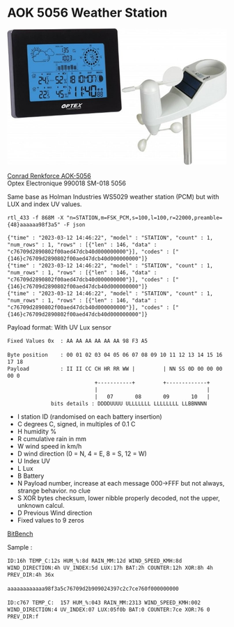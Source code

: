 # AOK 5056 Weather Station

![Optex 990018](https://github.com/ProfBoc75/rtl_433_tests/raw/patch-1/tests/aok_5056/Optex_990018.jpeg)

[Conrad Renkforce AOK-5056](https://asset.conrad.com/media10/add/160267/c1/-/fr/001341307ML02/mode-demploi-1341307-station-meteo-radiopilotee-numerique-renkforce-aok-5056.pdf)  
Optex Electronique 990018 SM-018 5056

Same base as Holman Industries WS5029 weather station (PCM) but with LUX and index UV values.  


```
rtl_433 -f 868M -X "n=STATION,m=FSK_PCM,s=100,l=100,r=22000,preamble={48}aaaaaa98f3a5" -F json
```
```
{"time" : "2023-03-12 14:46:22", "model" : "STATION", "count" : 1, "num_rows" : 1, "rows" : [{"len" : 146, "data" : "c76709d2890802f00aed47dcb40d000000000"}], "codes" : ["{146}c76709d2890802f00aed47dcb40d000000000"]}
{"time" : "2023-03-12 14:46:22", "model" : "STATION", "count" : 1, "num_rows" : 1, "rows" : [{"len" : 146, "data" : "c76709d2890802f00aed47dcb40d000000000"}], "codes" : ["{146}c76709d2890802f00aed47dcb40d000000000"]}
{"time" : "2023-03-12 14:46:22", "model" : "STATION", "count" : 1, "num_rows" : 1, "rows" : [{"len" : 146, "data" : "c76709d2890802f00aed47dcb40d000000000"}], "codes" : ["{146}c76709d2890802f00aed47dcb40d000000000"]}
```

Payload format: With UV Lux sensor

    Fixed Values 0x  : AA AA AA AA AA AA 98 F3 A5

    Byte position    : 00 01 02 03 04 05 06 07 08 09 10 11 12 13 14 15 16 17 18
    Payload          : II II CC CH HR RR WW |         | NN SS 0D 00 00 00 00 0
                                +-----------+         +-------------+
                                |                                   |
                                |   07       08       09       10   |
                  bits details : DDDDUUUU ULLLLLLL LLLLLLLL LLBBNNNN

- I     station ID (randomised on each battery insertion)
- C     degrees C, signed, in multiples of 0.1 C
- H     humidity %
- R     cumulative rain in mm
- W     wind speed in km/h
- D     wind direction (0 = N, 4 = E, 8 = S, 12 = W)
- U     Index UV
- L     Lux
- B     Battery
- N     Payload number, increase at each message 000->FFF but not always, strange behavior. no clue
- S     XOR bytes checksum, lower nibble properly decoded, not the upper, unknown calcul.
- D     Previous Wind direction
- Fixed values to 9 zeros

[BitBench](https://triq.net/bitbench#c=aaaaaaaaaaaa98f3a5c7670982b9080280111e47ca7a0b000000000&c=aaaaaaaaaaaa98f3a5c7670972b90803d0f36747cb9109000000000&c=aaaaaaaaaaaa98f3a5c7670972b21007a1e6ce8f972212000000000&c=aaaaaaaaaaaa98f3a5c7670982b90901805ffa87cc3409000000000&c=aaaaaaaaaaaa98f3a5c76709d2b909024397c2c7ce760f000000000&c=aaaaaaaaaaaa98f3a5c76709d2b90902409c8947d74c0b000000000&f=ID%3A16h%20TEMP_C%3A12s%20HUM_%25%3A8d%20RAIN_MM%3A12d%20WIND_SPEED_KMH%3A8d%20WIND_DIRECTION%3A4h%20UV_INDEX%3A5d%20LUX%3A17h%20BAT%3A2h%20COUNTER%3A12h%20XOR%3A8h%204h%20PREV_DIR%3A4h%2036x&a=Preamble&m=aaaaaaaaaaaa98f3a5&cw=4)

Sample :

    ID:16h TEMP_C:12s HUM_%:8d RAIN_MM:12d WIND_SPEED_KMH:8d WIND_DIRECTION:4h UV_INDEX:5d LUX:17h BAT:2h COUNTER:12h XOR:8h 4h PREV_DIR:4h 36x
    
    aaaaaaaaaaaa98f3a5c76709d2b909024397c2c7ce760f000000000

    ID:c767 TEMP_C:  157 HUM_%:043 RAIN_MM:2313 WIND_SPEED_KMH:002 WIND_DIRECTION:4 UV_INDEX:07 LUX:05f0b BAT:0 COUNTER:7ce XOR:76 0 PREV_DIR:f

